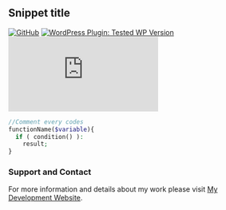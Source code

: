 ## Snippet title
[![GitHub](https://img.shields.io/github/license/dedewiweka/snippets)](https://github.com/dedewiweka/snippets/blob/main/LICENSE) [![WordPress Plugin: Tested WP Version](https://img.shields.io/wordpress/plugin/tested/woocommerce)](https://wordpress.org/plugins/woocommerce/) ![GitHub file size in bytes](https://img.shields.io/github/size/dedewiweka/snippets/snippets-template.md)

```php
//Comment every codes
functionName($variable){
  if ( condition() ):
    result;
}
```

### Support and Contact

For more information and details about my work please visit [My Development Website](https://dede.wiweka.com/development).
